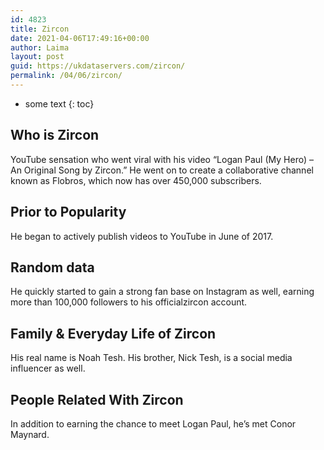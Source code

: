 ```yaml
---
id: 4823
title: Zircon
date: 2021-04-06T17:49:16+00:00
author: Laima
layout: post
guid: https://ukdataservers.com/zircon/
permalink: /04/06/zircon/
---
```


* some text
{: toc}


## Who is Zircon
                  
                  
                  
YouTube sensation who went viral with his video &#8220;Logan Paul (My Hero) &#8211; An Original Song by Zircon.&#8221; He went on to create a collaborative channel known as Flobros, which now has over 450,000 subscribers.  
                  
              
            
              
            
                
                
                
## Prior to Popularity
                  
                  
                  
He began to actively publish videos to YouTube in June of 2017. 
                  
              
            
              
            
                
                
                
## Random data
                  
                  
                  
He quickly started to gain a strong fan base on Instagram as well, earning more than 100,000 followers to his officialzircon account.
                  
              
            
              
            
                
                
                
## Family & Everyday Life of Zircon
                  
                  
                  
His real name is Noah Tesh. His brother, Nick Tesh, is a social media influencer as well. 
                  
              
            
              
            
                
                
                
## People Related With Zircon
                  
                  
                  
In addition to earning the chance to meet Logan Paul, he&#8217;s met Conor Maynard.
                  
              
            
              
            
                
              
            
              
              
            
            
              
            
          
          
          